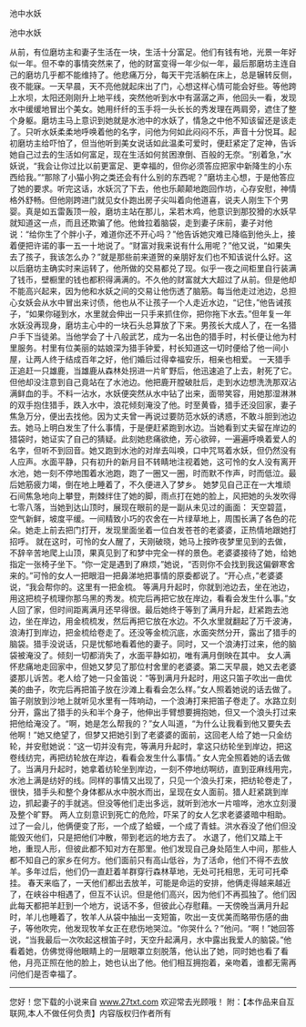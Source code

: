 池中水妖

池中水妖 

从前，有位磨坊主和妻子生活在一块，生活十分富足。他们有钱有地，光景一年好似一年。但不幸的事情突然来了，他的财富变得一年少似一年，最后那磨坊主连自己的磨坊几乎都不能维持了。他悲痛万分，每天干完活躺在床上，总是辗转反侧，夜不能寐。一天早晨，天不亮他就起床出了门，心想这样心情可能会好些。等他跨上水坝，太阳还刚刚升上地平线，突然他听到水中有潺潺之声，他回头一看，发现水中缓缓地冒出个美女。她用纤纤的玉手将一头长长的秀发理在两肩旁，遮住了整个身躯。磨坊主马上意识到她就是水池中的水妖了，情急之中他不知该留还是该走了。只听水妖柔柔地呼唤着他的名字，问他为何如此闷闷不乐，声音十分悦耳。起初磨坊主给吓怕了，但当他听到美女说话如此温柔可爱时，便赶紧定了定神，告诉她自己过去的生活如何富足，现在生活如何贫困潦倒、百般的无奈。“别着急，”水妖说，“我会让你过比以前更富足、更幸福的，但你必须答应把家中新降生的小东西给我。”“那除了小猫小狗之类还会有什么别的东西呢？”磨坊主心想，于是他答应了她的要求。听完这话，水妖沉了下去，他也乐颠颠地跑回作坊，心存安慰，神情格外舒畅。但他刚跨进门就见女仆跑出房子尖叫着向他道喜，说夫人刚生下个男婴。真是如五雷轰顶一般，磨坊主站在那儿，呆若木鸡，他意识到那狡猾的水妖早就知道这一点，而且还欺骗了他。他耸拉着脑袋，走到妻子床前，妻子对他说：“给你生了个胖小子，难道你还不开心吗？”他告诉她灾难已降临到他头上，接着便把许诺的事一五一十地说了。“财富对我来说有什么用呢？”他又说，“如果失去了孩子，我该怎么办？”就是那些前来道贺的亲朋好友们也不知该说什么好。这以后磨坊主确实时来运转了，他所做的交易都兑了现。似乎一夜之间柜里自行装满了钱币，壁橱里的钱也都积得满满的。不久他的财富就大大超过了从前。但是他却不能高兴起来，因为他和水妖之间的交易让他伤透了脑筋。每当他走过池边，总担心女妖会从水中冒出来讨债，他也从不让孩子一个人走近水边，“记住，”他告诫孩子，“如果你碰到水，水里就会伸出一只手来抓住你，把你拖下水去。”但年复一年水妖没再现身，磨坊主心中的一块石头总算放了下来。男孩长大成人了，在一名猎户手下当徒弟。当他学会了十八般武艺，成为一名出色的猎手时，村长便让他为村里服务。村里有位美丽的姑娘深为猎手钟爱，村长知道这一切时便给了他一间小屋，让两人终于结成百年之好，他们婚后过得幸福安乐，相亲也相爱。 
一天猎手正追赶一只雄鹿，当雄鹿从森林处拐进一片旷野后，他迅速追了上去，射死了它。但他却没注意到自己竟站在了水池边。他把鹿开膛破肚后，走到水边想洗洗那双沾满鲜血的手。不料一沾水，水妖便突然从水中钻了出来，面带笑容，用她那湿淋淋的双手抱住猎手，跌入水中，浪花倾刻淹没了他。时至黄昏，猎手还没回家，妻子焦急万分，便出去找他。因为丈夫曾一再说过要防范水妖的诱惑，不敢斗胆到池边去。她马上明白发生了什么事情，于是便赶紧跑到水边。当她看到丈夫留在岸边的猎袋时，她证实了自己的猜疑。此刻她悲痛欲绝，芳心欲碎，一遍遍呼唤着爱人的名字，但听不到回音。她又跑到水池的对岸去叫唤，口中咒骂着水妖，但仍然没有人应声。水面平静，只有初升的新月目不转睛地注视着她，这可怜的女人没有离开水池，她一刻不停地围着水池跑，跑了一圈又一圈，时而默不作声，时而低泣。最后她筋疲力竭，倒在地上睡着了，不久便进入了梦乡。 
她梦见自己正在一大堆顽石间焦急地向上攀登，荆棘绊住了她的脚，雨点打在她的脸上，风把她的头发吹得七零八落，当她到达山顶时，展现在眼前的是一副从未见过的画面： 
天空碧蓝，空气新鲜，坡度平缓。一间精致小巧的农舍在一片绿草地上，周围长满了各色的花朵。她走上前去把门打开，发现里面坐着一位白发苍苍的老婆婆，正热情地跟她打招呼。 
就在这时，可怜的女人醒了，天刚破晓，她马上按昨夜梦里见到的去做，不辞辛苦地爬上山顶，果真见到了和梦中完全一样的景色。老婆婆接待了她，给她指定一张椅子坐下。“你一定是遇到了麻烦，”她说，“否则你不会找到我这偏僻寒舍来的。”可怜的女人一把眼泪一把鼻涕地把事情的原委都说了。“开心点，”老婆婆说，“我会帮你的。这里有一把金梳。 
等满月升起时，你就到池边去，坐在池边，用这把梳子梳理你那乌黑的秀发。梳完后再把它放在岸边，看看会发生什么事。”女人回了家，但时间距离满月还早得很。最后她终于等到了满月升起，赶紧跑去池边，坐在岸边，用金梳梳发，然后再把它放在水边。不久水里就翻起了万千波涛，浪涛打到岸边，把金梳给卷走了。还没等金梳沉底，水面突然分开，露出了猎手的脑袋。猎手没说话，只是忧郁地看着他的妻子。同时，又一个浪涛打过来，他的脑袋被淹没了。倾刻一切都消失了，水面平静如初，唯有满月倒映在其中。 
女人满怀悲痛地走回家中，但她又梦见了那位村舍里的老婆婆。第二天早晨，她又去老婆婆那儿诉苦。老人给了她一只金笛说：“等到满月升起时，用这只笛子吹出一曲优美的曲子，吹完后再把笛子放在沙滩上看看会怎么样。”女人照着她说的话去做了。笛子刚放到沙地上就听见水里有一阵响动，一个浪涛打来把笛子卷走了。水路立刻分开，露出了猎手的头和半个身子，他伸出手臂想要拥抱她，但又一个浪头打过来把他给淹没了。“啊，她是怎么帮我的？”女人叫道，“为什么让我看到他又要失去他啊！”她又绝望了，但梦又把她引到了老婆婆的面前，这回老人给了她一只金纺轮，并安慰她说：“这一切并没有完，等满月升起时，拿这只纺轮坐到岸边，把这卷线纺完，再把纺轮放在岸边，看看会发生什么事情。” 
女人完全照着她的话去做了。当满月升起时，她拿着纺轮坐到岸边，一刻不停地纺啊纺，直到亚麻线用完，水池上满是纺好的线。同样的事情又出现了，只见一个浪头打来，把纺轮卷走了，很快，猎手头和整个身体都从水中脱水而出，呈现在女人面前。猎人赶紧跳到岸边，抓起妻子的手就逃。但没等他们走出多远，就听到池水一片喧哗，池水立刻漫及整个旷野。 
两人立刻意识到死亡的危险，吓呆了的女人乞求老婆婆暗中相助。过了一会儿，他俩便变了形，一个成了蛤蟆，一个成了青蛙。洪水吞没了他们但没能毁灭他们，只是把他们冲散，带到老远的地方去了。 
水退了，他们又踏上干地，重现人形，但彼此都不知对方在那里。他们发现自己身处陌生人中间，那些人都不知自己的家乡在何方。他们面前只有高山低谷，为了活命，他们不得不去放羊。多年过后，他们仍一直赶着羊群穿行森林草地，无处可托相思，无可可托牵挂。 
春天来临了，一天他们都出去放羊，可能是命运的安排，他俩走得越来越近了，在峡谷中相遇了，但互不认识。但是他们高兴，因为他们不再孤独了。他们因此每天都把羊赶到一个地方，说话不多，但彼此心存慰藉。一天傍晚当满月升起时，羊儿也睡着了，牧羊人从袋中抽出一支短笛，吹出一支优美而略带伤感的曲子，等他吹完，他发现牧羊女正在悲伤地哭泣。“你哭什么？”他问。“啊！”她回答说，“当我最后一次吹起这根笛子时，天空升起满月，水中露出我爱人的脑袋。”他看着她，仿佛觉得他眼睛上的一层眼罩立刻脱落，他认出了她，同时她也看了看他，月亮正照在他的脸上，她也认出了他。他们相互拥抱着，亲吻着，谁都无需再问他们是否幸福了。 

                  
--------------------
您好！您下载的小说来自 www.27txt.com 欢迎常去光顾哦！
附：【本作品来自互联网,本人不做任何负责】内容版权归作者所有